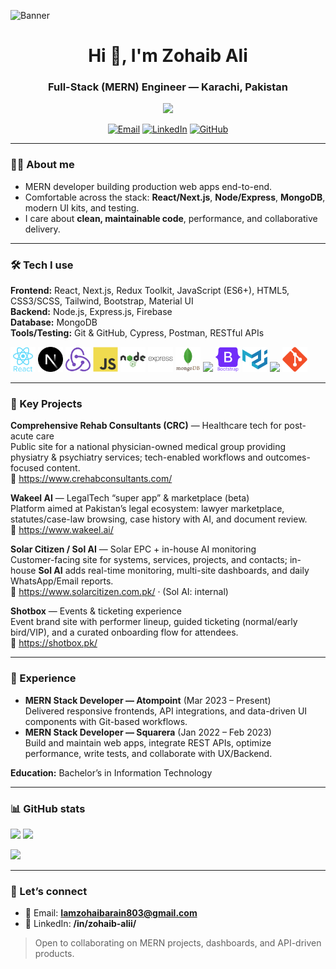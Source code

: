 ![Banner](https://res.cloudinary.com/superfolio/image/upload/v1620689979/68747470733a2f2f692e70696e696d672e636f6d2f6f726967696e616c732f63362f33332f63322f63363333633230656465383266306530636564376435373064626533613166332e676966_yjuh2s.gif)

<h1 align="center">Hi 👋, I'm Zohaib Ali</h1>
<h3 align="center">Full-Stack (MERN) Engineer — Karachi, Pakistan</h3>

<p align="center">
  <a href="https://github.com/DenverCoder1/readme-typing-svg">
    <img src="https://readme-typing-svg.herokuapp.com?lines=MERN+Stack+Developer;API+design+%26+system+architecture;React%2FNext.js+%7C+Node%2FExpress+%7C+MongoDB;Clean%2C+scalable%2C+tested+code;Always+learning+and+shipping&center=true&width=650&height=45">
  </a>
</p>

<p align="center">
  <a href="mailto:Iamzohaibarain803@gmail.com"><img alt="Email" src="https://img.shields.io/badge/Email-Contact-informational?style=for-the-badge&logo=gmail"></a>
  <a href="https://www.linkedin.com/in/zohaib-alii/"><img alt="LinkedIn" src="https://img.shields.io/badge/LinkedIn-Zohaib%20Ali-blue?style=for-the-badge&logo=linkedin"></a>
  <a href="https://github.com/Zohaib-Alii"><img alt="GitHub" src="https://img.shields.io/badge/GitHub-Zohaib--Alii-181717?style=for-the-badge&logo=github"></a>
</p>

---

### 🧑‍💻 About me
- MERN developer building production web apps end-to-end.
- Comfortable across the stack: **React/Next.js**, **Node/Express**, **MongoDB**, modern UI kits, and testing.
- I care about **clean, maintainable code**, performance, and collaborative delivery.

---

### 🛠️ Tech I use
**Frontend:** React, Next.js, Redux Toolkit, JavaScript (ES6+), HTML5, CSS3/SCSS, Tailwind, Bootstrap, Material UI  
**Backend:** Node.js, Express.js, Firebase  
**Database:** MongoDB  
**Tools/Testing:** Git & GitHub, Cypress, Postman, RESTful APIs

<p>
  <img src="https://raw.githubusercontent.com/devicons/devicon/master/icons/react/react-original-wordmark.svg" height="40"/>
  <img src="https://raw.githubusercontent.com/devicons/devicon/master/icons/nextjs/nextjs-original.svg" height="40"/>
  <img src="https://raw.githubusercontent.com/devicons/devicon/master/icons/redux/redux-original.svg" height="40"/>
  <img src="https://raw.githubusercontent.com/devicons/devicon/master/icons/javascript/javascript-original.svg" height="40"/>
  <img src="https://raw.githubusercontent.com/devicons/devicon/master/icons/nodejs/nodejs-original-wordmark.svg" height="40"/>
  <img src="https://raw.githubusercontent.com/devicons/devicon/master/icons/express/express-original-wordmark.svg" height="40"/>
  <img src="https://raw.githubusercontent.com/devicons/devicon/master/icons/mongodb/mongodb-original-wordmark.svg" height="40"/>
  <img src="https://www.vectorlogo.zone/logos/tailwindcss/tailwindcss-icon.svg" height="40"/>
  <img src="https://raw.githubusercontent.com/devicons/devicon/master/icons/bootstrap/bootstrap-plain-wordmark.svg" height="40"/>
  <img src="https://raw.githubusercontent.com/devicons/devicon/master/icons/materialui/materialui-original.svg" height="40"/>
  <img src="https://www.vectorlogo.zone/logos/jestjsio/jestjsio-icon.svg" height="40"/>
  <img src="https://raw.githubusercontent.com/devicons/devicon/master/icons/git/git-original.svg" height="40"/>
</p>

---

### 🚀 Key Projects

**Comprehensive Rehab Consultants (CRC)** — Healthcare tech for post-acute care  
Public site for a national physician-owned medical group providing physiatry & psychiatry services; tech-enabled workflows and outcomes-focused content.  
🔗 https://www.crehabconsultants.com/  

**Wakeel AI** — LegalTech “super app” & marketplace (beta)  
Platform aimed at Pakistan’s legal ecosystem: lawyer marketplace, statutes/case-law browsing, case history with AI, and document review.  
🔗 https://www.wakeel.ai/  

**Solar Citizen / Sol AI** — Solar EPC + in-house AI monitoring  
Customer-facing site for systems, services, projects, and contacts; in-house **Sol AI** adds real-time monitoring, multi-site dashboards, and daily WhatsApp/Email reports.  
🔗 https://www.solarcitizen.com.pk/ · (Sol AI: internal)

**Shotbox** — Events & ticketing experience  
Event brand site with performer lineup, guided ticketing (normal/early bird/VIP), and a curated onboarding flow for attendees.  
🔗 https://shotbox.pk/

---

### 💼 Experience
- **MERN Stack Developer — Atompoint** (Mar 2023 – Present)  
  Delivered responsive frontends, API integrations, and data-driven UI components with Git-based workflows.
- **MERN Stack Developer — Squarera** (Jan 2022 – Feb 2023)  
  Build and maintain web apps, integrate REST APIs, optimize performance, write tests, and collaborate with UX/Backend.


**Education:** Bachelor’s in Information Technology

---

### 📊 GitHub stats
<p>
  <img height="165" src="https://github-readme-stats-sigma-five.vercel.app/api?username=Zohaib-Alii&show_icons=true&count_private=true&include_all_commits=true" />
  <img height="165" src="https://github-readme-stats-sigma-five.vercel.app/api/top-langs/?username=Zohaib-Alii&layout=compact" />
</p>

<p>
  <img src="https://github-readme-streak-stats.herokuapp.com/?user=Zohaib-Alii" />
</p>

---

### 🤝 Let’s connect
- 📧 Email: **Iamzohaibarain803@gmail.com**  
- 🔗 LinkedIn: **/in/zohaib-alii/**

> Open to collaborating on MERN projects, dashboards, and API-driven products.
